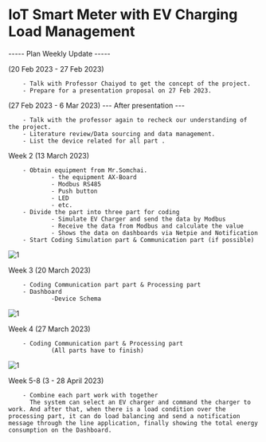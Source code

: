 <h1> IoT Smart Meter with EV Charging Load Management </h1>

----- Plan Weekly Update -----

(20 Feb 2023 - 27 Feb 2023) 

        - Talk with Professor Chaiyod to get the concept of the project.
        - Prepare for a presentation proposal on 27 Feb 2023.
        
(27 Feb 2023 - 6 Mar 2023)  --- After presentation --- 

        - Talk with the professor again to recheck our understanding of the project.
        - Literature review/Data sourcing and data management.
        - List the device related for all part .
        
Week 2 (13 March 2023)

        - Obtain equipment from Mr.Somchai.
                - the equipment AX-Board
                - Modbus RS485
                - Push button
                - LED
                - etc.
        - Divide the part into three part for coding
                - Simulate EV Charger and send the data by Modbus
                - Receive the data from Modbus and calculate the value
                - Shows the data on dashboards via Netpie and Notification
        - Start Coding Simulation part & Communication part (if possible)
        
   ![1](https://user-images.githubusercontent.com/127666810/226188362-204695a3-2208-4a83-a9bd-9b9656411a49.jpg)
                
Week 3 (20 March 2023)

        - Coding Communication part part & Processing part
        - Dashboard
                -Device Schema 
   ![1](https://user-images.githubusercontent.com/127868779/227254514-9dff41da-9e69-4110-8f29-a63f00884fc2.png)
        
Week 4 (27 March 2023)

        - Coding Communication part & Processing part 
                (All parts have to finish)
   ![1](https://user-images.githubusercontent.com/127868779/229125325-f8cc7647-64d0-4139-9fe5-a09bb769a1b7.png)

Week 5-8 (3 - 28 April 2023)

        - Combine each part work with together
          The system can select an EV charger and command the charger to work. And after that, when there is a load condition over the processing part, it can do load balancing and send a notification message through the line application, finally showing the total energy consumption on the Dashboard.
